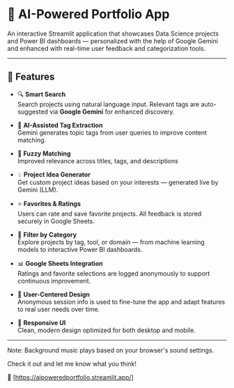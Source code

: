 # 🎯 AI-Powered Portfolio App

An interactive Streamlit application that showcases Data Science projects and Power BI dashboards — personalized with the help of Google Gemini and enhanced with real-time user feedback and categorization tools.

---

## 🚀 Features

- 🔍 **Smart Search**  
  Search projects using natural language input. Relevant tags are auto-suggested via **Google Gemini** for enhanced discovery.

- 🧠 **AI-Assisted Tag Extraction**  
  Gemini generates topic tags from user queries to improve content matching.

- 🧠 **Fuzzy Matching**  
  Improved relevance across titles, tags, and descriptions

- 💡 **Project Idea Generator**  
  Get custom project ideas based on your interests — generated live by Gemini (LLM).

- ⭐ **Favorites & Ratings**  
  Users can rate and save favorite projects. All feedback is stored securely in Google Sheets.

- 📂 **Filter by Category**  
  Explore projects by tag, tool, or domain — from machine learning models to interactive Power BI dashboards.

- 📊 **Google Sheets Integration**  
  Ratings and favorite selections are logged anonymously to support continuous improvement.

- 🔐 **User-Centered Design**  
  Anonymous session info is used to fine-tune the app and adapt features to real user needs over time.

- 📱 **Responsive UI**  
  Clean, modern design optimized for both desktop and mobile.

---
 Note: Background music plays based on your browser's sound settings.

Check it out and let me know what you think!

🔗 [https://aipoweredportfolio.streamlit.app/]

